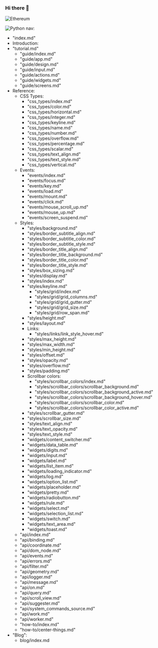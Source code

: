 ### Hi there 👋

<!--
**BooFirstNew/BooFirstNew** is a ✨ _special_ ✨ repository because its `README.md` (this file) appears on your GitHub profile.

![Google Chrome](https://img.shields.io/badge/Google%20Chrome-4285F4?style=for-the-badge&logo=GoogleChrome&logoColor=white)
-->

![Ethereum](https://img.shields.io/badge/Ethereum-3C3C3D?style=for-the-badge&logo=Ethereum&logoColor=white)

![Python](https://img.shields.io/badge/python-3670A0?style=for-the-badge&logo=python&logoColor=ffdd54)
nav:
  - "index.md"
  - Introduction:
  - "tutorial.md"
      - "guide/index.md"
      - "guide/app.md"
      - "guide/design.md"
      - "guide/input.md"
      - "guide/actions.md"
      - "guide/widgets.md"
      - "guide/screens.md"
  - Reference:
      - CSS Types:
          - "css_types/index.md"
          - "css_types/color.md"
          - "css_types/horizontal.md"
          - "css_types/integer.md"
          - "css_types/keyline.md"
          - "css_types/name.md"
          - "css_types/number.md"
          - "css_types/overflow.md"
          - "css_types/percentage.md"
          - "css_types/scalar.md"
          - "css_types/text_align.md"
          - "css_types/text_style.md"
          - "css_types/vertical.md"
      - Events:
          - "events/index.md"
          - "events/focus.md"
          - "events/key.md"
          - "events/load.md"
          - "events/mount.md"
          - "events/click.md"
          - "events/mouse_scroll_up.md"
          - "events/mouse_up.md"
          - "events/screen_suspend.md"
      - Styles:
          - "styles/background.md"
          - "styles/border_subtitle_align.md"
          - "styles/border_subtitle_color.md"
          - "styles/border_subtitle_style.md"
          - "styles/border_title_align.md"
          - "styles/border_title_background.md"
          - "styles/border_title_color.md"
          - "styles/border_title_style.md"
          - "styles/box_sizing.md"
          - "styles/display.md"
          - "styles/index.md"
          - "styles/keyline.md"
              - "styles/grid/index.md"
              - "styles/grid/grid_columns.md"
              - "styles/grid/grid_gutter.md"
              - "styles/grid/grid_size.md"
              - "styles/grid/row_span.md"
          - "styles/height.md"
          - "styles/layout.md"
          - Links:
              - "styles/links/link_style_hover.md"
          - "styles/max_height.md"
          - "styles/max_width.md"
          - "styles/min_height.md"
          - "styles/offset.md"
          - "styles/opacity.md"
          - "styles/overflow.md"
          - "styles/padding.md"
          - Scrollbar colors:
              - "styles/scrollbar_colors/index.md"
              - "styles/scrollbar_colors/scrollbar_background.md"
              - "styles/scrollbar_colors/scrollbar_background_active.md"
              - "styles/scrollbar_colors/scrollbar_background_hover.md"
              - "styles/scrollbar_colors/scrollbar_color.md"
              - "styles/scrollbar_colors/scrollbar_color_active.md"
          - "styles/scrollbar_gutter.md"
          - "styles/scrollbar_size.md"
          - "styles/text_align.md"
          - "styles/text_opacity.md"
          - "styles/text_style.md"
          - "widgets/content_switcher.md"
          - "widgets/data_table.md"
          - "widgets/digits.md"
          - "widgets/input.md"
          - "widgets/label.md"
          - "widgets/list_item.md"
          - "widgets/loading_indicator.md"
          - "widgets/log.md"
          - "widgets/option_list.md"
          - "widgets/placeholder.md"
          - "widgets/pretty.md"
          - "widgets/radiobutton.md"
          - "widgets/rule.md"
          - "widgets/select.md"
          - "widgets/selection_list.md"
          - "widgets/switch.md"
          - "widgets/text_area.md"
          - "widgets/toast.md"
      - "api/index.md"
      - "api/binding.md"
      - "api/coordinate.md"
      - "api/dom_node.md"
      - "api/events.md"
      - "api/errors.md"
      - "api/filter.md"
      - "api/geometry.md"
      - "api/logger.md"
      - "api/message.md"
      - "api/on.md"
      - "api/query.md"
      - "api/scroll_view.md"
      - "api/suggester.md"
      - "api/system_commands_source.md"
      - "api/work.md"
      - "api/worker.md"
      - "how-to/index.md"
      - "how-to/center-things.md"
  - "Blog":
      - blog/index.md